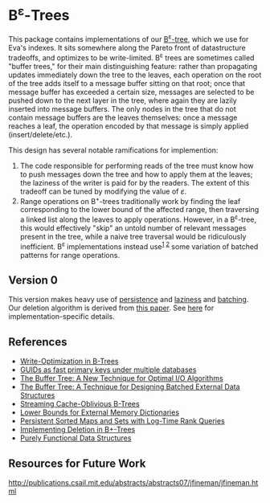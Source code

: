 # B<sup>ε</sup>-Trees

This package contains implementations of our [B<sup>ε</sup>-tree](http://cs.au.dk/~gerth/papers/alcomft-tr-03-75.pdf), which we use for Eva's indexes. It sits somewhere along the Pareto front of datastructure tradeoffs, and optimizes to be write-limited. B<sup>ε</sup> trees are sometimes called "buffer trees," for their main distinguishing feature: rather than propagating updates immediately down the tree to the leaves, each operation on the root of the tree adds itself to a message buffer sitting on that root; once that message buffer has exceeded a certain size, messages are selected to be pushed down to the next layer in the tree, where again they are lazily inserted into message buffers. The only nodes in the tree that do not contain message buffers are the leaves themselves: once a message reaches a leaf, the operation encoded by that message is simply applied (insert/delete/etc.).

This design has several notable ramifications for implemention:

1. The code responsible for performing reads of the tree must know how to push messages down the tree and how to apply them at the leaves; the laziness of the writer is paid for by the readers. The extent of this tradeoff can be tuned by modifying the value of *ε*.
2. Range operations on B<sup>+</sup>-trees traditionally work by finding the leaf corresponding to the lower bound of the affected range, then traversing a linked list along the leaves to apply operations. However, in a B<sup>ε</sup>-tree, this would effectively "skip" an untold number of relevant messages present in the tree, while a naive tree traversal would be ridiculously inefficient. B<sup>ε</sup> implementations instead use<sup>[1](http://brics.dk/RS/96/28/BRICS-RS-96-28.pdf) [2](https://www.cc.gatech.edu/~bader/COURSES/GATECH/CSE-Algs-Fall2013/papers/Arg03.pdf)</sup> some variation of batched patterns for range operations.

## Version 0

This version makes heavy use of [persistence](https://www.cs.cmu.edu/~rwh/theses/okasaki.pdf) and [laziness](https://www.cc.gatech.edu/~bader/COURSES/GATECH/CSE-Algs-Fall2013/papers/Arg03.pdf) and [batching](http://brics.dk/RS/96/28/BRICS-RS-96-28.pdf). Our deletion algorithm is derived from [this paper](http://ilpubs.stanford.edu:8090/85/1/1995-19.pdf). See [here](./logic/v0/README.md) for implementation-specific details.

## References
- [Write-Optimization in B-Trees](http://www.hpts.ws/papers/2013/hpts13-panel.pdf)
- [GUIDs as fast primary keys under multiple databases](https://www.codeproject.com/Articles/388157/GUIDs-as-fast-primary-leys-%20-under-multiple-database)
- [The Buffer Tree: A New Technique for Optimal I/O Algorithms](https://pdfs.semanticscholar.org/5353/ed87f7ec15c32d66f81a0ad9ba2f695f0855.pdf)
- [The Buffer Tree: A Technique for Designing Batched External Data Structures](https://www.cc.gatech.edu/~bader/COURSES/GATECH/CSE-Algs-Fall2013/papers/Arg03.pdf)
- [Streaming Cache-Oblivious B-Trees](http://supertech.csail.mit.edu/papers/sbtree.pdf)
- [Lower Bounds for External Memory Dictionaries](http://www.cs.au.dk/~gerth/papers/alcomft-tr-03-75.pdf)
- [Persistent Sorted Maps and Sets with Log-Time Rank Queries](https://github.com/clojure/data.avl)
- [Implementing Deletion in B+-Trees](http://ilpubs.stanford.edu/85/1/1995-19.pdf)
- [Purely Functional Data Structures](https://www.cs.cmu.edu/~rwh/theses/okasaki.pdf)

## Resources for Future Work
http://publications.csail.mit.edu/abstracts/abstracts07/jfineman/jfineman.html
